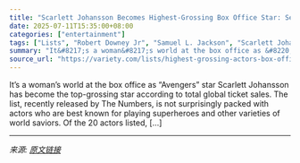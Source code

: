 ```yaml
---
title: "Scarlett Johansson Becomes Highest-Grossing Box Office Star: See the Top 20 List"
date: 2025-07-11T15:35:00+08:00
categories: ["entertainment"]
tags: ["Lists", "Robert Downey Jr", "Samuel L. Jackson", "Scarlett Johansson", "Tom Cruise"]
summary: "It&#8217;s a woman&#8217;s world at the box office as &#8220;Avengers&#8221; star Scarlett Johansson has become the top-grossing star according to total global ticket sales. The list, recently release"
source_url: "https://variety.com/lists/highest-grossing-actors-box-office/"
---
```


It&#8217;s a woman&#8217;s world at the box office as &#8220;Avengers&#8221; star Scarlett Johansson has become the top-grossing star according to total global ticket sales. The list, recently released by The Numbers, is not surprisingly packed with actors who are best known for playing superheroes and other varieties of world saviors. Of the 20 actors listed, [&#8230;]

---

*来源: [原文链接](https://variety.com/lists/highest-grossing-actors-box-office/)*
